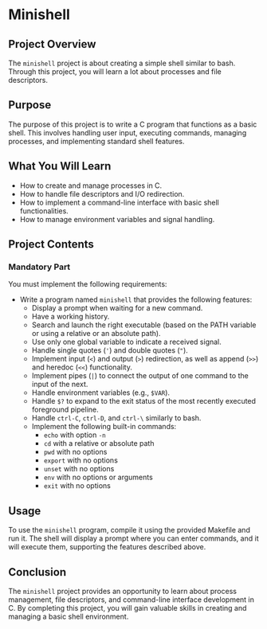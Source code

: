 <h1>Minishell</h1>

<h2>Project Overview</h2>
<p>The <code>minishell</code> project is about creating a simple shell similar to bash. Through this project, you will learn a lot about processes and file descriptors.</p>

<h2>Purpose</h2>
<p>The purpose of this project is to write a C program that functions as a basic shell. This involves handling user input, executing commands, managing processes, and implementing standard shell features.</p>

<h2>What You Will Learn</h2>
<ul>
    <li>How to create and manage processes in C.</li>
    <li>How to handle file descriptors and I/O redirection.</li>
    <li>How to implement a command-line interface with basic shell functionalities.</li>
    <li>How to manage environment variables and signal handling.</li>
</ul>

<h2>Project Contents</h2>

<h3>Mandatory Part</h3>
<p>You must implement the following requirements:</p>
<ul>
    <li>Write a program named <code>minishell</code> that provides the following features:
        <ul>
            <li>Display a prompt when waiting for a new command.</li>
            <li>Have a working history.</li>
            <li>Search and launch the right executable (based on the PATH variable or using a relative or an absolute path).</li>
            <li>Use only one global variable to indicate a received signal.</li>
            <li>Handle single quotes (<code>'</code>) and double quotes (<code>"</code>).</li>
            <li>Implement input (<code><</code>) and output (<code>></code>) redirection, as well as append (<code>>></code>) and heredoc (<code><<</code>) functionality.</li>
            <li>Implement pipes (<code>|</code>) to connect the output of one command to the input of the next.</li>
            <li>Handle environment variables (e.g., <code>$VAR</code>).</li>
            <li>Handle <code>$?</code> to expand to the exit status of the most recently executed foreground pipeline.</li>
            <li>Handle <code>ctrl-C</code>, <code>ctrl-D</code>, and <code>ctrl-\</code> similarly to bash.</li>
            <li>Implement the following built-in commands:
                <ul>
                    <li><code>echo</code> with option <code>-n</code></li>
                    <li><code>cd</code> with a relative or absolute path</li>
                    <li><code>pwd</code> with no options</li>
                    <li><code>export</code> with no options</li>
                    <li><code>unset</code> with no options</li>
                    <li><code>env</code> with no options or arguments</li>
                    <li><code>exit</code> with no options</li>
                </ul>
            </li>
        </ul>
    </li>
</ul>

<h2>Usage</h2>
<p>To use the <code>minishell</code> program, compile it using the provided Makefile and run it. The shell will display a prompt where you can enter commands, and it will execute them, supporting the features described above.</p>

<h2>Conclusion</h2>
<p>The <code>minishell</code> project provides an opportunity to learn about process management, file descriptors, and command-line interface development in C. By completing this project, you will gain valuable skills in creating and managing a basic shell environment.</p>
